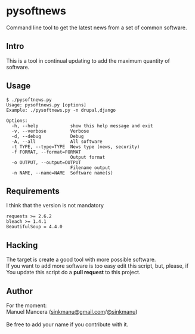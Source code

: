 pysoftnews
=========

Command line tool to get the latest news from a set of common software.


Intro
-----

This is a tool in continual updating to add the maximum quantity of software.


Usage
-----


```
$ ./pysoftnews.py 
Usage: pysoftnews.py [options] 
Example: ./pysoftnews.py -n drupal,django

Options:
  -h, --help            show this help message and exit
  -v, --verbose         Verbose
  -d, --debug           Debug
  -A, --all             All software
  -t TYPE, --type=TYPE  News type (news, security)
  -f FORMAT, --format=FORMAT
                        Output format
  -o OUTPUT, --output=OUTPUT
                        Filename output
  -n NAME, --name=NAME  Software name(s)
```

Requirements
------------

I think that the version is not mandatory

```
requests >= 2.6.2
bleach >= 1.4.1
BeautifulSoup = 4.4.0
```

Hacking
-------

The target is create a good tool with more possible software. <br />
If you want to add more software is too easy edit this script, but, please, if You update this script do a **pull request** to this project.

Author
------

For the moment:<br />
Manuel Mancera (sinkmanu@gmail.com/[@sinkmanu](https://twitter.com/sinkmanu))<br />
<br />
Be free to add your name if you contribute with it.

